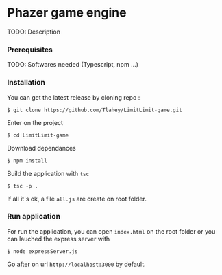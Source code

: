 # Phazer game engine

TODO: Description

### Prerequisites

TODO: Softwares needed (Typescript, npm ...)

### Installation

You can get the latest release by cloning repo :
```
$ git clone https://github.com/Tlahey/LimitLimit-game.git
```

Enter on the project
```
$ cd LimitLimit-game
```

Download dependances
```
$ npm install
```

Build the application with `tsc`

```
$ tsc -p .
```

If all it's ok, a file `all.js` are create on root folder.

### Run application

For run the application, you can open `index.html` on the root folder or you can lauched the express server with 

```
$ node expressServer.js
```

Go after on url `http://localhost:3000` by default.